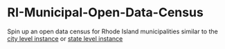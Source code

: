 # RI-Municipal-Open-Data-Census

Spin up an open data census for Rhode Island municipalities similar to the [city level instance](http://us-city.census.okfn.org/) or [state level instance](https://census.usopendata.org/)

